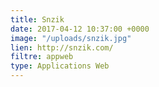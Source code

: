 ```yaml
---
title: Snzik
date: 2017-04-12 10:37:00 +0000
image: "/uploads/snzik.jpg"
lien: http://snzik.com/
filtre: appweb
type: Applications Web
---
```


